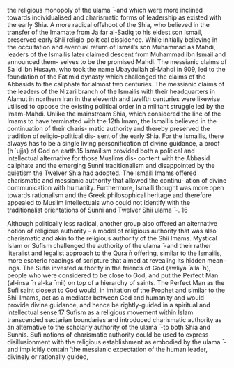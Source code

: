 the religious monopoly of the ulama ̄ -and which were more inclined towards  individualised and charismatic forms of leadership as existed with the early Shia. A more radical offshoot of the Shia, who believed in the transfer of the Imamate from Ja far al-Sadiq to his eldest son Ismail, preserved early Shii religio-political dissidence. While initially believing in the occultation and eventual return of Ismail’s son Muhammad as Mahdi, leaders of the Ismailis  later claimed descent from Muhammad ibn Ismail and announced them- selves to be the promised Mahdi. The messianic claims of Sa id ibn Husayn,  who took the name Ubaydullah al-Mahdi in 909, led to the foundation of the Fatimid dynasty which challenged the claims of the Abbasids to the caliphate for almost two centuries. The messianic claims of the leaders of the Nizari branch of the Ismailis with their headquarters in Alamut in northern Iran in the eleventh and twelfth centuries were likewise utilised to oppose the existing political order in a militant struggle led by the Imam-Mahdi. Unlike the mainstream Shia, which considered the line of the Imams to have terminated  with the 12th Imam, the Ismailis believed in the continuation of their charis- matic authority and thereby preserved the tradition of religio-political dis- sent of the early Shia. For the Ismailis, there always has to be a single living  personification of divine guidance, a proof (h  ̇ ujja) of God on earth.15 Ismailism  provided both a political and intellectual alternative for those Muslims dis- content with the Abbasid caliphate and the emerging Sunni traditionalism  and disappointed by the quietism the Twelver Shia had adopted. The Ismaili  Imams offered charismatic and messianic authority that allowed the continu- ation of divine communication with humanity. Furthermore, Ismaili thought  was more open towards rationalism and the Greek philosophical heritage and therefore appealed to Muslim intellectuals who could not identify with the  traditionalist orientations of Sunni and Twelver Shii ulama ̄ -.  16

Although politically less radical, another group also offered an alternative notion of religious authority – a model of religious authority that was also charismatic and akin to the religious authority of the Shii Imams. Mystical  Islam or Sufism challenged the authority of the ulama ̄ -and their rather  literalist and legalist approach to the Qura ̄n offering, similar to the Ismailis,  more esoteric readings of scripture that aimed at revealing its hidden mean- ings. The Sufis invested authority in the friends of God (awliya ̄ alla ̄ h), people  who were considered to be close to God, and put the Perfect Man (al-insa ̄ n al-ka ̄ mil) on top of a hierarchy of saints. The Perfect Man as the Sufi saint closest to God would, in imitation of the Prophet and similar to the Shii Imams, act as a mediator between God and humanity and would provide divine guidance, and hence be rightly-guided in a spiritual and intellectual sense.17 Sufism as a religious movement within Islam transcended sectarian boundaries and introduced charismatic authority as an alternative to the  scholarly authority of the ulama ̄ -to both Shia and Sunnis. Sufi notions of  charismatic authority could be used to express disillusionment with the  religious establishment as embodied by the ulama ̄ -and implicitly contain  ‘the messianic expectation of the human leader, divinely or rationally guided,
